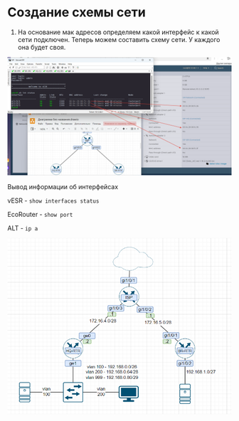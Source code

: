 # Создание схемы сети

1. На основание мак адресов определяем какой интерфейс к какой сети подключен. Теперь можем составить схему сети.
У каждого она будет своя.

<img src="01.png" width='600'>

Вывод информации об интерфейсах

vESR - `show interfaces status`

EcoRouter - `show port`

ALT - `ip a`

<img src="02.png" width='600'>